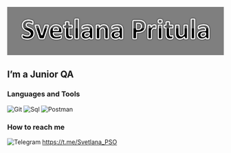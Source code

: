 ![Header](https://github.com/StasikQA/StasikQA/blob/main/assets/header.png)

## I’m a Junior QA
 

### Languages and Tools
![Git](https://img.shields.io/badge/-Git-DB1717?style=for-the-badge&logo=Git&logoColor=110101)
![Sql](https://img.shields.io/badge/-Sql-8FDBD1?style=for-the-badge&logo=mysql&logoColor=00648B)
![Postman](https://img.shields.io/badge/-Postman-F5E6D0?style=for-the-badge&logo=Postman&logoColor=EC7103)

### How to reach me
![Telegram](https://img.shields.io/badge/-Telegram-03AED9?style=for-the-badge&logo=telegram&logoColor=FFFFFF)
https://t.me/Svetlana_PSO

<!---
StasikQA/StasikQA is a ✨ special ✨ repository because its `README.md` (this file) appears on your GitHub profile.
You can click the Preview link to take a look at your changes.
--->
